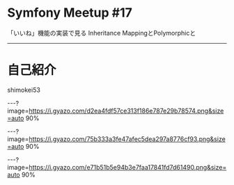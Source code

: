 # Symfony Meetup #17

「いいね」機能の実装で見る
Inheritance MappingとPolymorphicと

---

# 自己紹介
shimokei53

---?image=https://i.gyazo.com/d2ea4fdf57ce313f186e787e29b78574.png&size=auto 90%

---?image=https://i.gyazo.com/75b333a3fe47afec5dea297a8776cf93.png&size=auto 90%

---?image=https://i.gyazo.com/e71b51b5e94b3e7faa17841fd7d61490.png&size=auto 90%
